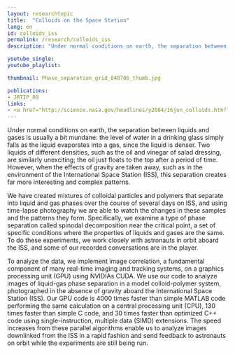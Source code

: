 ```yaml
---
layout: researchtopic
title:  "Colloids on the Space Station"
lang: en
id: colloids_iss
permalink: /research/colloids_iss
description: "Under normal conditions on earth, the separation between liquids and gases is usually a bit mundane: the level of water in a drinking glass simply falls as the liquid evaporates into a gas, since the liquid is denser."

youtube_single: 
youtube_playlist: 

thumbnail: Phase_separation_grid_040706_thumb.jpg

publications:
- JRTIP_09
links:
- <a href="http://science.nasa.gov/headlines/y2004/16jun_colloids.htm?list914346" target="_blank">Science@NASA</a> (Jun 2004)
---
```

Under normal conditions on earth, the separation between liquids and gases is usually a bit mundane: the level of water in a drinking glass simply falls as the liquid evaporates into a gas, since the liquid is denser. Two liquids of different densities, such as the oil and vinegar of salad dressing, are similarly unexciting; the oil just floats to the top after a period of time. However, when the effects of gravity are taken away, such as in the environment of the International Space Station (ISS), this separation creates far more interesting and complex patterns.

We have created mixtures of colloidal particles and polymers that separate into liquid and gas phases over the course of several days on ISS, and using time-lapse photography we are able to watch the changes in these samples and the patterns they form. Specifically, we examine a type of phase separation called spinodal decomposition near the critical point, a set of specific conditions where the properties of liquids and gases are the same. To do these experiments, we work closely with astronauts in orbit aboard the ISS, and some of our recorded conversations are in the player.

To analyze the data, we implement image correlation, a fundamental component of many real-time imaging and tracking systems, on a graphics processing unit (GPU) using NVIDIAs CUDA. We use our code to analyze images of liquid-gas phase separation in a model colloid-polymer system, photographed in the absence of gravity aboard the International Space Station (ISS). Our GPU code is 4000 times faster than simple MATLAB code performing the same calculation on a central processing unit (CPU), 130 times faster than simple C code, and 30 times faster than optimized C++ code using single-instruction, multiple data (SIMD) extensions. The speed increases from these parallel algorithms enable us to analyze images downlinked from the ISS in a rapid fashion and send feedback to astronauts on orbit while the experiments are still being run.
